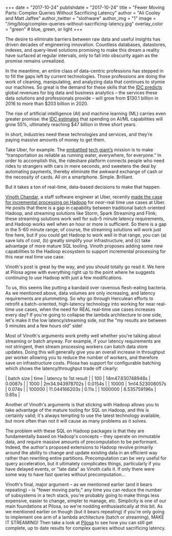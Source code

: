 +++
date = "2017-10-24"
publishdate = "2017-10-24"
title = "Fewer Moving Parts: Complex Queries Without Sacrificing Latency"
author = "Ali Cooley and Matt Jaffee"
author_twitter = "slothware"
author_img = "1"
image = "/img/blog/complex-queries-without-sacrificing-latency.jpg"
overlay_color = "green" # blue, green, or light
+++

The desire to eliminate barriers between raw data and useful insights has driven decades of engineering innovation. Countless databases, datastores, indexes, and query-level solutions promising to make this dream a reality have surfaced at regular intervals, only to fall into obscurity again as the promise remains unrealized. 

In the meantime, an entire class of data-centric professions has stepped in to fill the gaps left by current technologies. Those professions are doing the work of cleaning, manipulating, and analyzing data that continues to stymie our machines. So great is the demand for these skills that the [IDC predicts](https://www.idc.com/getdoc.jsp?containerId=prUS41826116) global revenues for big data and business analytics – the services these data solutions and professionals provide – will grow from $130.1 billion in 2016 to more than $203 billion in 2020. 

The rise of artificial intelligence (AI) and machine learning (ML) carries even greater promise: the [IDC estimates](https://www.idc.com/getdoc.jsp?containerId=IDC_P33198) that spending on AI/ML capabilities will grow 55%, ultimately reaching $47 billion in three short years. 

In short, industries need these technologies and services, and they’re paying massive amounts of money to get them.

Take Uber, for example. The [embattled](https://www.nytimes.com/2017/10/21/style/susan-fowler-uber.html) [tech giant’s](https://www.nytimes.com/2017/06/21/technology/uber-ceo-travis-kalanick.html) mission is to make “transportation as reliable as running water, everywhere, for everyone.” In order to accomplish this, the rideshare platform connects people who need rides to strangers with cars in mere seconds, and sweetens the deal by automating payments, thereby eliminate the awkward exchange of cash or the necessity of cards. All on a smartphone. Simple. Brilliant. 

But it takes a ton of real-time, data-based decisions to make that happen.

[Vinoth Chandar](https://www.linkedin.com/in/vinothchandar/), a staff software engineer at Uber, recently [made the case for incremental processing on Hadoop](https://www.oreilly.com/ideas/ubers-case-for-incremental-processing-on-hadoop) for _near_-real time use cases at Uber. He posits that there is a gap in capability between traditional batch oriented Hadoop, and streaming solutions like Storm, Spark Streaming and Flink; these streaming solutions work well for sub-5 minute latency requirements, and Hadoop works well when an hour or more is sufficient. So there is a gap in the 5-60 minute range; of course, the streaming solutions will work just fine here, but if you could get Hadoop to work well in that range, you can (a) save lots of cost, (b) greatly simplify your infrastructure, and (c) take advantage of more mature SQL tooling. Vinoth proposes adding some new capabilities to the Hadoop ecosystem to support incremental processing for this near real time use case. 

Vinoth's post is great by the way, and you should totally go read it. We here at Pilosa agree with everything right up to the point where he suggests continuing to use Hadoop with just a few modifications. 

To us, this seems like putting a bandaid over ravenous flesh-eating bacteria. As we mentioned above, data volumes are only increasing, and latency requirements are plummeting. So why go through Herculean efforts to retrofit a batch-oriented, high-latency technology into working for near real-time use cases, when the need for REAL real-time use cases increases every day? If you're going to collapse the lambda architecture to one side, let's make it the low latency/streaming side, not the "my results are between 5 minutes and a few hours old" side!

Most of Vinoth's arguments work pretty well whether you're talking about streaming or batch anyway. For example, if your latency requirements are not stringent, then stream processing workers can batch data store updates. Doing this will generally give you an overall increase in throughput per worker allowing you to reduce the number of workers, and therefore save on infrastructure costs. Pilosa has support for configurable batching which shows the latency/throughput trade off clearly:

| batch size | time             | latency to 1st result |
|        100 | 14m47.830748948s | 0.0087s               |
|       1000 | 2m34.943978702s  | 0.0154s               |
|      10000 | 1m14.523008057s  | 0.074s                |
|     100000 | 11.044166203s    | 0.11s                 |
|    1000000 | 6.535759196s     | 0.65s                 |


Another of Vinoth's arguments is that sticking with Hadoop allows you to take advantage of the mature tooling for SQL on Hadoop, and this is certainly valid; it's always tempting to use the latest technology available, but more often than not it will cause as many problems as it solves. 

The problem with these SQL on Hadoop packages is that they are fundamentally based on Hadoop's concepts – they operate on immutable data, and require massive amounts of precomputation to be performant. Indeed, the author's proposed extensions to Hadoop revolve primarily around the ability to change and update existing data in an efficient way rather than rewriting entire partitions. Precomputation can be very useful for query acceleration, but it ultimately complicates things, particularly if you have delayed events, or "late data" as Vinoth calls it. If only there were some way to have fast queries without precomputation...

Vinoth's final, major argument – as we mentioned earlier (and it bears repeating) – is "fewer moving parts;" any time you can reduce the number of subsystems in a tech stack, you're probably going to make things less expensive, easier to change, simpler to manage, etc. Simplicity is one of our main foundations at Pilosa, so we're nodding enthusiastically at this bit. As we mentioned earlier on though (but it bears repeating) if you're only going to implement one arm of a lambda architecture (batch or streaming), MAKE IT STREAMING! Then take a look at [Pilosa](https://www.pilosa.com/docs/latest/introduction/) to see how you can still get complete, up to date results for complex queries without sacrificing latency.
